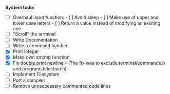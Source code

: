 **System todo:**
- [ ] Overhaul input function:
        - [ ] Avoid sleep
        - [ ] Make use of upper and lower case letters
        - [ ] Return a value instead of modifying an existing one
- [ ] "Scroll" the terminal
- [ ] Write Documentation
- [ ] Write a command handler
- [x] Print integer
- [x] Make own strcmp function
- [x] Fix double print newline
        - (The fix was to exclude terminal/commands.h and programs/election.h)
- [ ] Implement Filesystem
- [ ] Port a compiler
- [ ] Remove unneccessary commented code lines